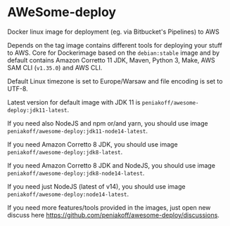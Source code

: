 # AWeSome-deploy
Docker linux image for deployment (eg. via Bitbucket's Pipelines) to AWS

Depends on the tag image contains different tools for deploying your stuff to AWS.
Core for Dockerimage based on the `debian:stable` image and by default contains Amazon Corretto 11 JDK, Maven, Python 3, Make, AWS SAM CLI (`v1.35.0`) and AWS CLI.

Default Linux timezone is set to Europe/Warsaw and file encoding is set to UTF-8.

Latest version for default image with JDK 11 is `peniakoff/awesome-deploy:jdk11-latest`.

If you need also NodeJS and npm or/and yarn, you should use image `peniakoff/awesome-deploy:jdk11-node14-latest`.

If you need Amazon Corretto 8 JDK, you should use image `peniakoff/awesome-deploy:jdk8-latest`.

If you need Amazon Corretto 8 JDK and NodeJS, you should use image `peniakoff/awesome-deploy:jdk8-node14-latest`.

If you need just NodeJS (latest of v14), you should use image `peniakoff/awesome-deploy:node14-latest`.

If you need more features/tools provided in the images, just open new discuss here https://github.com/peniakoff/awesome-deploy/discussions.